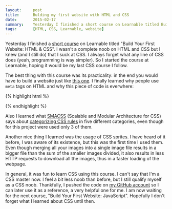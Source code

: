 ```yaml
---
layout:     post
title:      Bulding my first website with HTML and CSS
date:       2015-02-17
summary:    Yesterday I finished a short course on Learnable titled Build Your First Website-HTML & CSS
tags:       [HTML, CSS, Learnable, website]
---
```


<p>
Yesterday I finished a <a href="http://goo.gl/6PuJD4">short course</a> on Learnable titled "Build Your First Website: HTML & CSS". I wasn't a complete noob on HTML and CSS but I knew (and I still do) that I suck at CSS. I always forget what any line of CSS does (yeah, programming is way simpler). So I started the course at Learnable, hoping it would be my last CSS course I follow.
</p>

The best thing with this course was its practicality: in the end you would have to build a website just like <a href="http://www.buildyourfirst.website/#">this one</a>. I finally learned why people use `meta` tags on HTML and why this piece of code is everwhere:

{% highlight html %}
<!-- [if il IE 9]>
  <script src="assets/js/html5.js"></script>
  <script src="assets/js/respond.js"></script>
<![endif]-->
{% endhighlight %}

Also I learned what <a href="https://smacss.com/">SMACSS</a> (Scalable and Modular Architecture for CSS) says about <a href="https://smacss.com/book/categorizing">categorizing CSS rules</a> in five different categories, even though for this project were used only 3 of them. 

Another nice thing I learned was the usage of CSS sprites. I have heard of it before, I was aware of its existence, but this was the first time I used them. Even though merging all your images into a single image file results in a bigger file than the sum of the smaller images divided, it also results in less HTTP requests to download all the images, thus in a faster loading of the webpage.

In general, it was fun to learn CSS using this course. I can't say that I'm a CSS master now. I feel a bit less noob than before, but I still qualify myself as a CSS noob. Thankfully, I pushed the code on <a href="https://github.com/aziflaj/first-website-html-css">my GitHub account</a> so I can later use it as a reference, a very helpful one for me. I am now waiting for the next course, "Build Your First Website: JavaScript". Hopefully I don't forget what I learned about CSS until then.
